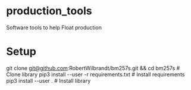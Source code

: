 # production_tools
Software tools to help Float production

# Setup
git clone git@github.com:RobertWilbrandt/bm257s.git && cd bm257s # Clone library
pip3 install --user -r requirements.txt  # Install requirements
pip3 install --user .  # Install library
